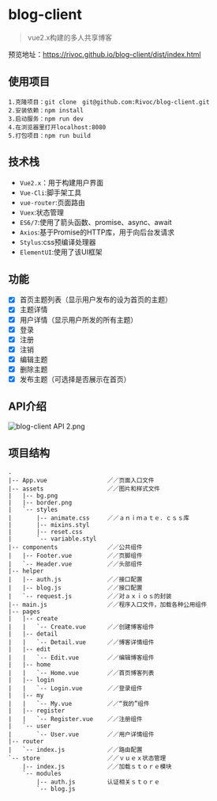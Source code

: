 # blog-client

> vue2.x构建的多人共享博客

预览地址：<https://rivoc.github.io/blog-client/dist/index.html>

## 使用项目

```
1.克隆项目：git clone　git@github.com:Rivoc/blog-client.git
2.安装依赖：npm install
3.启动服务：npm run dev
4.在浏览器里打开localhost:8080
5.打包项目：npm run build
```

## 技术栈

- `Vue2.x`：用于构建用户界面
- `Vue-Cli`:脚手架工具
- `vue-router`:页面路由
- `Vuex`:状态管理
- `ES6/7`:使用了箭头函数、promise、async、await
- `Axios`:基于Promise的HTTP库，用于向后台发请求
- `Stylus`:css预编译处理器
- `ElementUI`:使用了该UI框架

## 功能

- [x] 首页主题列表（显示用户发布的设为首页的主题）
- [x] 主题详情
- [x] 用户详情（显示用户所发的所有主题）
- [x] 登录
- [x] 注册
- [x] 注销
- [x] 编辑主题
- [x] 删除主题
- [x] 发布主题（可选择是否展示在首页）

## API介绍
![blog-client API _2_.png](https://i.loli.net/2019/09/23/CdFfNeMQxHWIU1i.png)

## 项目结构

```
.
|-- App.vue					／／页面入口文件
|-- assets					／／图片和样式文件
|   |-- bg.png
|   |-- border.png
|   `-- styles
|       |-- animate.css		／／ａｎｉｍａｔｅ．ｃｓｓ库
|       |-- mixins.styl
|       |-- reset.css
|       `-- variable.styl
|-- components				／／公共组件
|   |-- Footer.vue			／／页脚组件
|   `-- Header.vue			／／头部组件
|-- helper					
|   |-- auth.js				／／接口配置
|   |-- blog.js				／／接口配置
|   `-- request.js			／／对ａｘｉｏｓ的封装
|-- main.js					／／程序入口文件，加载各种公用组件
|-- pages
|   |-- create				
|   |   `-- Create.vue		／／创建博客组件
|   |-- detail
|   |   `-- Detail.vue		／／博客详情组件
|   |-- edit
|   |   `-- Edit.vue		／／编辑博客组件
|   |-- home
|   |   `-- Home.vue		／／首页博客列表
|   |-- login
|   |   `-- Login.vue		／／登录组件
|   |-- my
|   |   `-- My.vue			／／“我的”组件
|   |-- register
|   |   `-- Register.vue	／／注册组件
|   `-- user
|       `-- User.vue		／／用户详情组件
|-- router
|   `-- index.js			／／路由配置
`-- store					／／ｖｕｅｘ状态管理
    |-- index.js			／／加载ｓｔｏｒｅ模块
    `-- modules
        |-- auth.js			认证相关ｓｔｏｒｅ
        `-- blog.js

```

　

